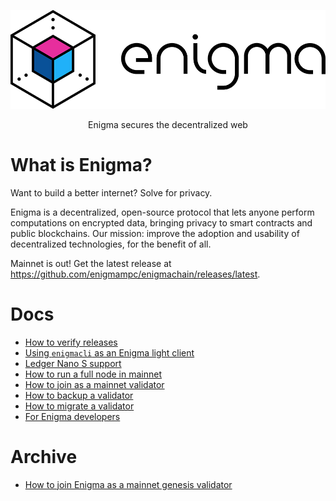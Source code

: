 ![Enigma](/logo.png)

<p align="center">
Enigma secures the decentralized web
</p>

# What is Enigma?

Want to build a better internet? Solve for privacy.

Enigma is a decentralized, open-source protocol that lets anyone perform computations on encrypted data, bringing privacy to smart contracts and public blockchains. Our mission: improve the adoption and usability of decentralized technologies, for the benefit of all.

Mainnet is out! Get the latest release at https://github.com/enigmampc/enigmachain/releases/latest.

# Docs

- [How to verify releases](/docs/verify-releases.md)
- [Using `enigmacli` as an Enigma light client](/docs/ligth-client-mainnet.md)
- [Ledger Nano S support](/docs/ledger-nano-s.md)
- [How to run a full node in mainnet](/docs/validators_and_full_nodes/run-full-node-mainnet.md)
- [How to join as a mainnet validator](/docs/validators_and_full_nodes/join-validator-mainnet.md)
- [How to backup a validator](/docs/validators_and_full_nodes/backup-a-validator.md)
- [How to migrate a validator](/docs/validators_and_full_nodes/migrate-a-vlidator.md)
- [For Enigma developers](/docs/archive/for-enigmachain-devs.md)

# Archive

- [How to join Enigma as a mainnet genesis validator](/docs/genesis/genesis-validator-mainnet.md)

